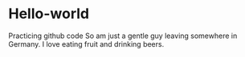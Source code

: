 # Hello-world
Practicing github code
So am just a gentle guy leaving somewhere in Germany.
I love eating fruit and drinking beers.
